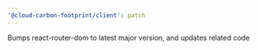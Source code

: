 ```yaml
---
'@cloud-carbon-footprint/client': patch
---
```


Bumps react-router-dom to latest major version, and updates related code
